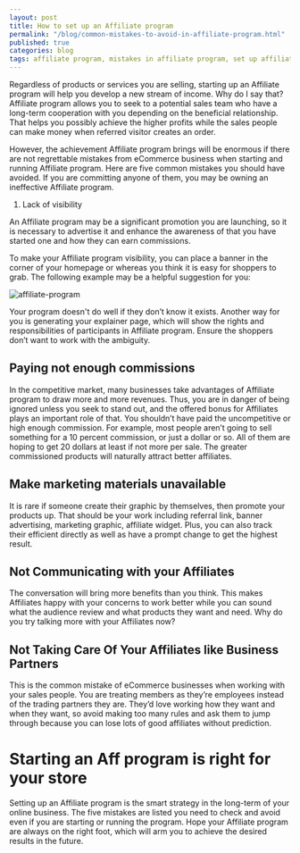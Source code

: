 ```yaml
---
layout: post
title: How to set up an Affiliate program
permalink: "/blog/common-mistakes-to-avoid-in-affiliate-program.html"
published: true
categories: blog
tags: affiliate program, mistakes in affiliate program, set up affiliate program, start affiliate program
---
```


Regardless of products or services you are selling, starting up an Affiliate program will help you develop a new stream of income. Why do I say that? Affiliate program allows you to seek to a potential sales team who have a long-term cooperation with you depending on the beneficial relationship. That helps you possibly achieve the higher profits while the sales people can make money when referred visitor creates an order.

However, the achievement Affiliate program brings will be enormous if there are not regrettable mistakes from eCommerce business when starting and running Affiliate program. Here are five common mistakes you should have avoided. If you are committing anyone of them, you may be owning an ineffective Affiliate program.

1. Lack of visibility

An Affiliate program may be a significant promotion you are launching, so it is necessary to advertise it and enhance the awareness of that you have started one and how they can earn commissions.

To make your Affiliate program visibility, you can place a banner in the corner of your homepage or whereas you think it is easy for shoppers to grab. The following example may be a helpful suggestion for you:

![affiliate-program](https://lh3.googleusercontent.com/obDNhER4-DnxkF-X03NvpQmSDuspb4lkvF68atBJqRWQDqIdXSvekNhyPB43notPfIm9ETdy-R1cyVf5Yo1J4biDS3Amz_-GqaUnqmHsPCIMUO_exXsknuCMXgPfYTTzT8StE7hi)

Your program doesn't do well if they don’t know it exists. Another way for you is generating your explainer page, which will show the rights and responsibilities of participants in Affiliate program. Ensure the shoppers don’t want to work with the ambiguity.

## Paying not enough commissions

In the competitive market, many businesses take advantages of Affiliate program to draw more and more revenues. Thus, you are in danger of being ignored unless you seek to stand out, and the offered bonus for Affiliates plays an important role of that. You shouldn’t have paid the uncompetitive or high enough commission. For example, most people aren’t going to sell something for a 10 percent commission, or just a dollar or so. All of them are hoping to get 20 dollars at least if not more per sale. The greater commissioned products will naturally attract better affiliates.

## Make marketing materials unavailable

It is rare if someone create their graphic by themselves, then promote your products up. That should be your work including referral link, banner advertising, marketing graphic, affiliate widget. Plus, you can also track their efficient directly as well as have a prompt change to get the highest result.

## Not Communicating with your Affiliates

The conversation will bring more benefits than you think. This makes Affiliates happy with your concerns to work better while you can sound what the audience review and what products they want and need. Why do you try talking more with your Affiliates now?

## Not Taking Care Of Your Affiliates like Business Partners

This is the common mistake of eCommerce businesses when working with your sales people. You are treating members as they’re employees instead of the trading partners they are. They’d love working how they want and when they want, so avoid making too many rules and ask them to jump through because you can lose lots of good affiliates without prediction.

# Starting an Aff program is right for your store

Setting up an Affiliate program is the smart strategy in the long-term of your online business. The five mistakes are listed you need to check and avoid even if you are starting or running the program. Hope your Affiliate program are always on the right foot, which will arm you to achieve the desired results in the future.
